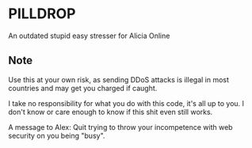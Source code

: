 # PILLDROP
An outdated stupid easy stresser for Alicia Online
## Note
Use this at your own risk, as sending DDoS attacks is illegal in most countries and may get you charged if caught.

I take no responsibility for what you do with this code, it's all up to you. I don't know or care enough to know if this shit even still works.

A message to Alex: Quit trying to throw your incompetence with web security on you being "busy".
